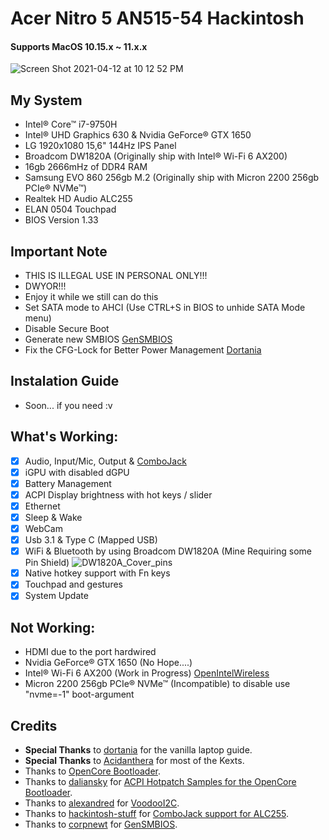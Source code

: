 # Acer Nitro 5 AN515-54 Hackintosh

#### Supports MacOS 10.15.x ~ 11.x.x

![Screen Shot 2021-04-12 at 10 12 52 PM](https://user-images.githubusercontent.com/57904667/114408781-5a001f80-9bdc-11eb-8406-87852d82b836.png)

## My System
- Intel® Core™ i7-9750H
- Intel® UHD Graphics 630 & Nvidia GeForce® GTX 1650
- LG 1920x1080 15,6" 144Hz IPS Panel
- Broadcom DW1820A (Originally ship with Intel® Wi-Fi 6 AX200)
- 16gb 2666mHz of DDR4 RAM
- Samsung EVO 860 256gb M.2 (Originally ship with Micron 2200 256gb PCIe® NVMe™)
- Realtek HD Audio ALC255
- ELAN 0504 Touchpad
- BIOS Version 1.33

## Important Note
- THIS IS ILLEGAL USE IN PERSONAL ONLY!!!
- DWYOR!!!
- Enjoy it while we still can do this
- Set SATA mode to AHCI (Use CTRL+S in BIOS to unhide SATA Mode menu)
- Disable Secure Boot
- Generate new SMBIOS [GenSMBIOS](https://github.com/corpnewt/GenSMBIOS)
- Fix the CFG-Lock for Better Power Management [Dortania](https://dortania.github.io/OpenCore-Desktop-Guide//extras/msr-lock)

## Instalation Guide
- Soon... if you need :v

## What's Working:
- [x] Audio, Input/Mic, Output & [ComboJack](https://github.com/hackintosh-stuff/ComboJack)
- [x] iGPU with disabled dGPU
- [x] Battery Management
- [x] ACPI Display brightness with hot keys / slider
- [x] Ethernet
- [x] Sleep & Wake
- [x] WebCam
- [x] Usb 3.1 & Type C (Mapped USB)
- [x] WiFi & Bluetooth by using Broadcom DW1820A (Mine Requiring some Pin Shield)
![DW1820A_Cover_pins](https://user-images.githubusercontent.com/57904667/114368863-68384680-9bb0-11eb-9336-d6e6822293f3.jpg)
- [x] Native hotkey support with Fn keys
- [x] Touchpad and gestures
- [x] System Update

## Not Working:
- HDMI due to the port hardwired
- Nvidia GeForce® GTX 1650 (No Hope....)
- Intel® Wi-Fi 6 AX200 (Work in Progress) [OpenIntelWireless](https://github.com/OpenIntelWireless)
- Micron 2200 256gb PCIe® NVMe™ (Incompatible) to disable use "nvme=-1" boot-argument

## Credits
- **Special Thanks** to [dortania](https://dortania.github.io/vanilla-laptop-guide) for the vanilla laptop guide.
- **Special Thanks** to [Acidanthera](https://github.com/acidanthera) for most of the Kexts.
- Thanks to [OpenCore Bootloader](https://https://github.com/acidanthera/OpenCorePkg).
- Thanks to [daliansky](https://github.com/daliansky) for [ACPI Hotpatch Samples for the OpenCore Bootloader](https://github.com/daliansky/OC-little).
- Thanks to [alexandred](https://github.com/alexandred) for [VoodooI2C](https://github.com/alexandred/VoodooI2C).
- Thanks to [hackintosh-stuff](https://github.com/hackintosh-stuff) for [ComboJack support for ALC255](https://github.com/hackintosh-stuff/ComboJack).
- Thanks to [corpnewt](https://github.com/corpnewt) for [GenSMBIOS](https://github.com/corpnewt/GenSMBIOS).
